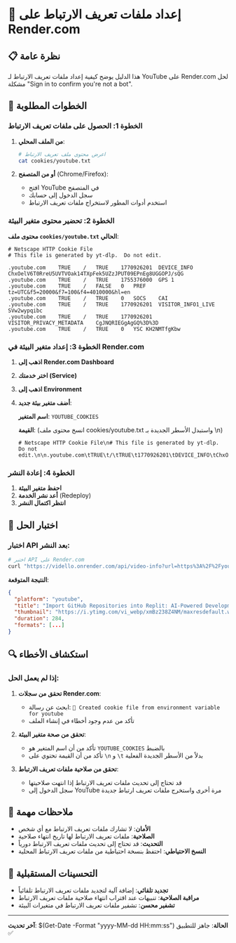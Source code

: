 # 🍪 إعداد ملفات تعريف الارتباط على Render.com

## 📋 نظرة عامة

هذا الدليل يوضح كيفية إعداد ملفات تعريف الارتباط لـ YouTube على Render.com لحل مشكلة "Sign in to confirm you're not a bot".

## 🔧 الخطوات المطلوبة

### الخطوة 1: الحصول على ملفات تعريف الارتباط

1. **من الملف المحلي**:
   ```bash
   # اعرض محتوى ملف تعريف الارتباط
   cat cookies/youtube.txt
   ```

2. **أو من المتصفح** (Chrome/Firefox):
   - افتح YouTube في المتصفح
   - سجل الدخول إلى حسابك
   - استخدم أدوات المطور لاستخراج ملفات تعريف الارتباط

### الخطوة 2: تحضير محتوى متغير البيئة

**محتوى ملف `cookies/youtube.txt` الحالي**:
```
# Netscape HTTP Cookie File
# This file is generated by yt-dlp.  Do not edit.

.youtube.com	TRUE	/	TRUE	1770926201	DEVICE_INFO	ChxOelV6T0RreU5UVTVOak14TXpFek5UZzJPUT09EPnEg8UGGOPJ/sQG
.youtube.com	TRUE	/	TRUE	1755376000	GPS	1
.youtube.com	TRUE	/	FALSE	0	PREF	tz=UTC&f5=20000&f7=100&f4=4010000&hl=en
.youtube.com	TRUE	/	TRUE	0	SOCS	CAI
.youtube.com	TRUE	/	TRUE	1770926201	VISITOR_INFO1_LIVE	SVw2wypqibc
.youtube.com	TRUE	/	TRUE	1770926201	VISITOR_PRIVACY_METADATA	CgJNQRIEGgAgGQ%3D%3D
.youtube.com	TRUE	/	TRUE	0	YSC	KH2NMTfgKbw
```

### الخطوة 3: إعداد متغير البيئة في Render.com

1. **اذهب إلى Render.com Dashboard**
2. **اختر خدمتك (Service)**
3. **اذهب إلى Environment**
4. **أضف متغير بيئة جديد**:

   **اسم المتغير**: `YOUTUBE_COOKIES`
   
   **القيمة**: (انسخ محتوى ملف cookies/youtube.txt واستبدل الأسطر الجديدة بـ \n)
   ```
   # Netscape HTTP Cookie File\n# This file is generated by yt-dlp.  Do not edit.\n\n.youtube.com\tTRUE\t/\tTRUE\t1770926201\tDEVICE_INFO\tChxOelV6T0RreU5UVTVOak14TXpFek5UZzJPUT09EPnEg8UGGOPJ/sQG\n.youtube.com\tTRUE\t/\tTRUE\t1755376000\tGPS\t1\n.youtube.com\tTRUE\t/\tFALSE\t0\tPREF\ttz=UTC&f5=20000&f7=100&f4=4010000&hl=en\n.youtube.com\tTRUE\t/\tTRUE\t0\tSOCS\tCAI\n.youtube.com\tTRUE\t/\tTRUE\t1770926201\tVISITOR_INFO1_LIVE\tSVw2wypqibc\n.youtube.com\tTRUE\t/\tTRUE\t1770926201\tVISITOR_PRIVACY_METADATA\tCgJNQRIEGgAgGQ%3D%3D\n.youtube.com\tTRUE\t/\tTRUE\t0\tYSC\tKH2NMTfgKbw
   ```

### الخطوة 4: إعادة النشر

1. **احفظ متغير البيئة**
2. **أعد نشر الخدمة** (Redeploy)
3. **انتظر اكتمال النشر**

## 🧪 اختبار الحل

### اختبار API بعد النشر:
```bash
# اختبر API على Render.com
curl "https://vidello.onrender.com/api/video-info?url=https%3A%2F%2Fyoutu.be%2FxmBz238Z4NM"
```

**النتيجة المتوقعة**:
```json
{
  "platform": "youtube",
  "title": "Import GitHub Repositories into Replit: AI-Powered Development Made Simple",
  "thumbnail": "https://i.ytimg.com/vi_webp/xmBz238Z4NM/maxresdefault.webp",
  "duration": 284,
  "formats": [...]
}
```

## 🔍 استكشاف الأخطاء

### إذا لم يعمل الحل:

1. **تحقق من سجلات Render.com**:
   - ابحث عن رسالة: `🍪 Created cookie file from environment variable for youtube`
   - تأكد من عدم وجود أخطاء في إنشاء الملف

2. **تحقق من صحة متغير البيئة**:
   - تأكد من أن اسم المتغير هو `YOUTUBE_COOKIES` بالضبط
   - تأكد من أن القيمة تحتوي على `\n` و `\t` بدلاً من الأسطر الجديدة الفعلية

3. **تحقق من صلاحية ملفات تعريف الارتباط**:
   - قد تحتاج إلى تحديث ملفات تعريف الارتباط إذا انتهت صلاحيتها
   - سجل الدخول إلى YouTube مرة أخرى واستخرج ملفات تعريف ارتباط جديدة

## 📝 ملاحظات مهمة

- **الأمان**: لا تشارك ملفات تعريف الارتباط مع أي شخص
- **الصلاحية**: ملفات تعريف الارتباط لها تاريخ انتهاء صلاحية
- **التحديث**: قد تحتاج إلى تحديث ملفات تعريف الارتباط دورياً
- **النسخ الاحتياطي**: احتفظ بنسخة احتياطية من ملفات تعريف الارتباط المحلية

## 🚀 التحسينات المستقبلية

- **تجديد تلقائي**: إضافة آلية لتجديد ملفات تعريف الارتباط تلقائياً
- **مراقبة الصلاحية**: تنبيهات عند اقتراب انتهاء صلاحية ملفات تعريف الارتباط
- **تشفير محسن**: تشفير ملفات تعريف الارتباط في متغيرات البيئة

---

**آخر تحديث**: $(Get-Date -Format "yyyy-MM-dd HH:mm:ss")
**الحالة**: جاهز للتطبيق ✅